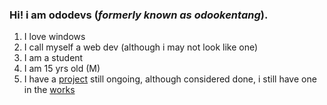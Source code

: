 ### Hi! i am ododevs (*formerly known as odookentang*).
1. I love windows
2. I call myself a web dev (although i may not look like one)
3. I am a student
4. I am 15 yrs old (M)
5. I have a [project](https://ododevsnotes.web.app) still ongoing, although considered done, i still have one in the [works](https://ododevsnotes.web.app/beta)
